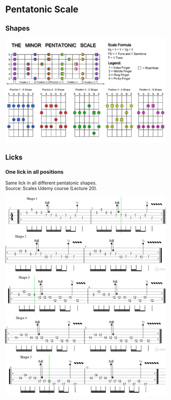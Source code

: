 # Pentatonic Scale

## Shapes

![](minor_pentatonic_shapers.jpg)


## Licks

### One lick in all positions

Same lick in all different pentatonic shapes.  
Source: Scales Udemy course (Lecture 20).  

![](licks/one_lick_all_shapes/1.PNG)
![](licks/one_lick_all_shapes/2.PNG)
![](licks/one_lick_all_shapes/3.PNG)
![](licks/one_lick_all_shapes/4.PNG)
![](licks/one_lick_all_shapes/5.PNG)
